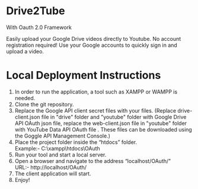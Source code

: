 # Drive2Tube <br/>

With Oauth 2.0 Framework

Easily upload your Google Drive videos directly to Youtube. No account registration required! Use your Google accounts to quickly sign in and upload a video.
<br/>

# Local Deployment Instructions <br/>

1. In order to run the application, a tool such as XAMPP or WAMPP is needed.<br/>
2. Clone the git repository.<br/>
3. Replace the Google API client secret files with your files. (Replace drive-client.json file in "drive" folder and "youtube" folder with Google Drive API OAuth json file, replace the web-client.json file in "youtube" folder with YouTube Data API OAuth file . These files can be downloaded using the Goggle API Management Console.)<br/>
4. Place the project folder inside the “htdocs” folder.<br/>
   Example:- C:\xampp\htdocs\OAuth
5. Run your tool and start a local server. <br/>
6. Open a browser and navigate to the address “localhost/OAuth/"<br/>
   URL:- http://localhost/OAuth/
7. The client application will start.<br/>
8. Enjoy!

